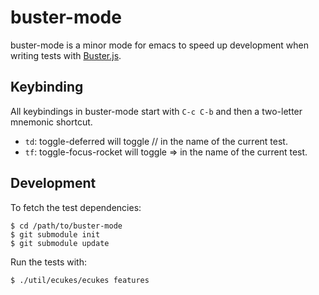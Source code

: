 # buster-mode

buster-mode is a minor mode for emacs to speed up development when writing tests
with [Buster.js](http://busterjs.org).

## Keybinding

All keybindings in buster-mode start with `C-c C-b` and then a two-letter mnemonic shortcut.

* `td`: toggle-deferred will toggle // in the name of the current test.
* `tf`: toggle-focus-rocket will toggle => in the name of the current test.

## Development

To fetch the test dependencies:

    $ cd /path/to/buster-mode
    $ git submodule init
    $ git submodule update

Run the tests with:

    $ ./util/ecukes/ecukes features

